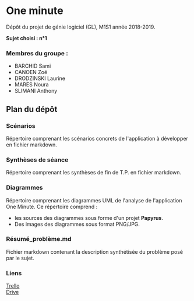 
# One minute

Dépôt du projet de génie logiciel (GL), M1S1 année 2018-2019.

**Sujet choisi : n°1**

### Membres du groupe : 
- BARCHID Sami
- CANOEN Zoé
- DRODZINSKI Laurine
- MARES Noura
- SLIMANI Anthony

## Plan du dépôt

### Scénarios
Répertoire comprenant les scénarios concrets de l'application à développer en fichier markdown.

### Synthèses de séance
Répertoire comprenant les synthèses de fin de T.P. en fichier markdown.

### Diagrammes
Répertoire comprenant les diagrammes UML de l'analyse de l'application One Minute. Ce répertoire comprend :

- les sources des diagrammes sous forme d'un projet **Papyrus**.
- Des images des diagrammes sous format PNG/JPG.

### Résumé_problème.md
Fichier markdown contenant la description synthétisée du problème posé par le sujet.

### Liens
[Trello](https://trello.com/b/yhk9PMvy/organisation-projet)  
[Drive](https://drive.google.com/drive/folders/19X1wbLQjbzldK7ikHfu9jtJR6lw1aFtA)
